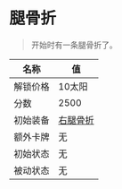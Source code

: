 # 腿骨折  
> 开始时有一条腿骨折了。  
  
名称  |  值  
----  |  ----  
解锁价格  |  10太阳  
分数  |  2500  
初始装备  |  [右腿骨折](W_LegFractureR.md)  
额外卡牌  |  无  
初始状态  |  无  
被动状态  |  无  
